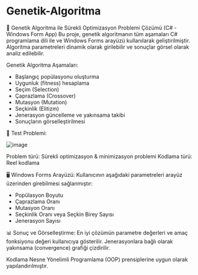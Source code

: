 # Genetik-Algoritma
🧬 Genetik Algoritma ile Sürekli Optimizasyon Problemi Çözümü (C# - Windows Form App)
Bu proje, genetik algoritmanın tüm aşamaları C# programlama dili ile ve Windows Forms arayüzü kullanılarak geliştirilmiştir. Algoritma parametreleri dinamik olarak girilebilir ve sonuçlar görsel olarak analiz edilebilir.

Genetik Algoritma Aşamaları:
- Başlangıç popülasyonu oluşturma
- Uygunluk (fitness) hesaplama
- Seçim (Selection)
- Çaprazlama (Crossover)
- Mutasyon (Mutation)
- Seçkinlik (Elitizm)
- Jenerasyon güncelleme ve yakınsama takibi
- Sonuçların görselleştirilmesi

🔢 Test Problemi:

![image](https://github.com/user-attachments/assets/10928279-78ff-4239-87ed-c094a7c028dd)

Problem türü: Sürekli optimizasyon & minimizasyon problemi
Kodlama türü: Reel kodlama 

🖥️ Windows Forms Arayüzü:
Kullanıcının aşağıdaki parametreleri arayüz üzerinden girebilmesi sağlanmıştır:
* Popülasyon Boyutu
* Çaprazlama Oranı
* Mutasyon Oranı
* Seçkinlik Oranı veya Seçkin Birey Sayısı
* Jenerasyon Sayısı

📊 Sonuç ve Görselleştirme:
En iyi çözümün parametre değerleri ve amaç fonksiyonu değeri kullanıcıya gösterilir.
Jenerasyonlara bağlı olarak yakınsama (convergence) grafiği çizdirilir.

Kodlama Nesne Yönelimli Programlama (OOP) prensiplerine uygun olarak yapılandırılmıştır.




